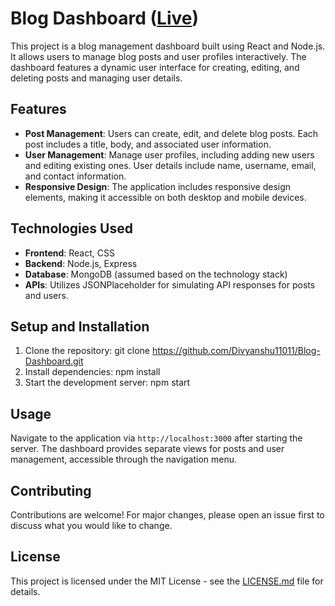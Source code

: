 # Blog Dashboard ([Live](https://blog-dashboard-seven.vercel.app/))


This project is a blog management dashboard built using React and Node.js. It allows users to manage blog posts and user profiles interactively. The dashboard features a dynamic user interface for creating, editing, and deleting posts and managing user details.

## Features

- **Post Management**: Users can create, edit, and delete blog posts. Each post includes a title, body, and associated user information.
- **User Management**: Manage user profiles, including adding new users and editing existing ones. User details include name, username, email, and contact information.
- **Responsive Design**: The application includes responsive design elements, making it accessible on both desktop and mobile devices.

## Technologies Used

- **Frontend**: React, CSS
- **Backend**: Node.js, Express
- **Database**: MongoDB (assumed based on the technology stack)
- **APIs**: Utilizes JSONPlaceholder for simulating API responses for posts and users.

## Setup and Installation

1. Clone the repository:
git clone https://github.com/Divyanshu11011/Blog-Dashboard.git
2. Install dependencies:
npm install
3. Start the development server:
npm start

## Usage

Navigate to the application via `http://localhost:3000` after starting the server. The dashboard provides separate views for posts and user management, accessible through the navigation menu.

## Contributing

Contributions are welcome! For major changes, please open an issue first to discuss what you would like to change.

## License

This project is licensed under the MIT License - see the [LICENSE.md](LICENSE) file for details.



